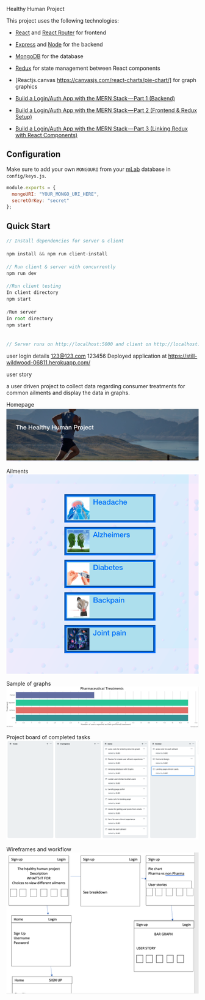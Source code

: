 Healthy Human Project



This project uses the following technologies:

- [React](https://reactjs.org) and [React Router](https://reacttraining.com/react-router/) for frontend
- [Express](http://expressjs.com/) and [Node](https://nodejs.org/en/) for the backend
- [MongoDB](https://www.mongodb.com/) for the database
- [Redux](https://redux.js.org/basics/usagewithreact) for state management between React components
 - [Reactjs.canvas https://canvasjs.com/react-charts/pie-chart/] for graph graphics


- [Build a Login/Auth App with the MERN Stack — Part 1 (Backend)](https://blog.bitsrc.io/build-a-login-auth-app-with-mern-stack-part-1-c405048e3669)
- [Build a Login/Auth App with the MERN Stack — Part 2 (Frontend & Redux Setup)](https://blog.bitsrc.io/build-a-login-auth-app-with-mern-stack-part-2-frontend-6eac4e38ee82)
- [Build a Login/Auth App with the MERN Stack — Part 3 (Linking Redux with React Components)](https://blog.bitsrc.io/build-a-login-auth-app-with-the-mern-stack-part-3-react-components-88190f8db718)

## Configuration

Make sure to add your own `MONGOURI` from your [mLab](http://mlab.com) database in `config/keys.js`.

```javascript
module.exports = {
  mongoURI: "YOUR_MONGO_URI_HERE",
  secretOrKey: "secret"
};
```

## Quick Start

```javascript
// Install dependencies for server & client

npm install && npm run client-install

// Run client & server with concurrently
npm run dev

//Run client testing
In client directory
npm start

/Run server
In root directory
npm start


// Server runs on http://localhost:5000 and client on http://localhost:3000
```
user login details 
123@123.com
123456
Deployed application at https://still-wildwood-06811.herokuapp.com/

user story 

a user driven project to collect data regarding consumer treatments for common ailments and display the data in graphs.

Homepage
![alt text](https://github.com/SiJBC/HHP2/blob/master/client/public/assetts/img/Screen%20Shot%202020-05-07%20at%207.54.35%20pm.png)

Ailments
![alt text](https://github.com/SiJBC/HHP2/blob/master/client/public/assetts/img/ailments.jpg)

Sample of graphs
![alt text](https://github.com/SiJBC/HHP2/blob/master/client/public/assetts/img/barchart1.jpg)

Project board of completed tasks
![alt text](https://github.com/SiJBC/HHP2/blob/master/client/public/assetts/img/todocomplete.jpg)

Wireframes and workflow
![alt text](https://github.com/SiJBC/HHP2/blob/master/client/public/assetts/img/workflow.jpg)



